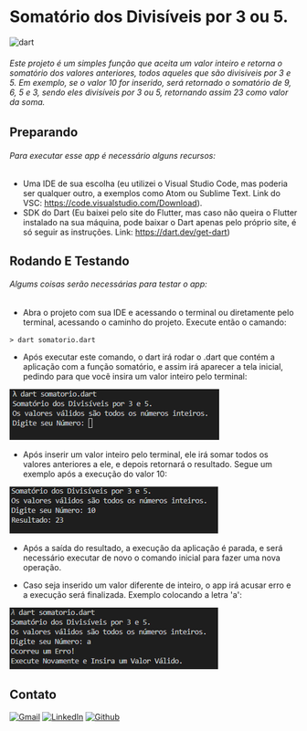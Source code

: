 # Somatório dos Divisíveis por 3 ou 5.

![dart][dart-shield]

###### Este projeto é um simples função que aceita um valor inteiro e retorna o somatório dos valores anteriores, todos aqueles que são divisíveis por 3 e 5. Em exemplo, se o valor 10 for inserido, será retornado o somatório de 9, 6, 5 e 3, sendo eles divisíveis por 3 ou 5, retornando assim 23 como valor da soma.


## Preparando

###### Para executar esse app é necessário alguns recursos:

* Uma IDE de sua escolha (eu utilizei o Visual Studio Code, mas poderia ser qualquer outro, a exemplos como Atom ou Sublime Text. Link do VSC: https://code.visualstudio.com/Download).
* SDK do Dart (Eu baixei pelo site do Flutter, mas caso não queira o Flutter instalado na sua máquina, pode baixar o Dart apenas pelo próprio site, é só seguir as instruções. Link: https://dart.dev/get-dart)


## Rodando E Testando

###### Algums coisas serão necessárias para testar o app:

* Abra o projeto com sua IDE e acessando o terminal ou diretamente pelo terminal, acessando o caminho do projeto. Execute então o camando:

````
> dart somatorio.dart
````

* Após executar este comando, o dart irá rodar o .dart que contém a aplicação com a função somatório, e assim irá aparecer a tela inicial, pedindo para que você insira um valor inteiro pelo terminal:
<img src="images/tela_inicial.PNG">

* Após inserir um valor inteiro pelo terminal, ele irá somar todos os valores anteriores a ele, e depois retornará o resultado. Segue um exemplo após a execução do valor 10:
<img src="images/tela_resultado.PNG">

* Após a saída do resultado, a execução da aplicação é parada, e será necessário executar de novo o comando inicial para fazer uma nova operação.

* Caso seja inserido um valor diferente de inteiro, o app irá acusar erro e a execução será finalizada. Exemplo colocando a letra 'a':
<img src="images/tela_erro.PNG">

## Contato

[![Gmail][gmail-shield]][gmail-url]
[![LinkedIn][linkedin-shield]][linkedin-url]
[![Github][github-shield]][github-url]

<!-- PROJECTS SHIELDS  -->
[dart-shield]: https://img.shields.io/badge/-Dart-grey.svg?logo=dart&colorB=white&logoColor=blue

<!-- CONTACT SHIELDS -->
[linkedin-shield]: https://img.shields.io/badge/-LinkedIn-white.svg?logo=linkedin&colorB=0077B5&logoColor=white
[linkedin-url]: https://linkedin.com/in/alexandre-de-araujo-verissimo-mota-278a82101/
[gmail-shield]: https://img.shields.io/badge/-Gmail-black.svg?logo=gmail&colorB=D14836&logoColor=white
[gmail-url]: mailto:alaksanduverissimo@gmail.com?subject=It%20comes%20from%20Github%20profile
[github-shield]: https://img.shields.io/badge/-Github-black.svg?logo=github&colorB=181717&logoColor=white
[github-url]: https://github.com/Alaksandu

